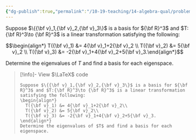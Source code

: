 ```yaml
---
{"dg-publish":true,"permalink":"/10-19-teaching/14-algebra-qual/problem-bank/template-problems/linear-algebra/matrix-and-eigenvalues-of-a-given-linear-transformation/","tags":["linear_algebra"],"updated":"2025-03-17T08:36:08-07:00"}
---
```


Suppose $\{{\bf v}_1,{\bf v}_2,{\bf v}_3\}$ is a basis for ${\bf R}^3$ and $T:{\bf R}^3\to {\bf R}^3$ is a linear transformation satisfying the following:

$$\begin{align*} T({\bf v}_1) &= 4{\bf v}_1+2{\bf v}_2 \\ T({\bf v}_2) &= 5{\bf v}_2 \\ T({\bf v}_3) &= -2{\bf v}_1+4{\bf v}_2+5{\bf v}_3.\end{align*}$$

Determine the eigenvalues of $T$ and find a basis for each eigenspace.

> [!info]- View $\LaTeX$ code
> ```
> Suppose $\{{\bf v}_1,{\bf v}_2,{\bf v}_3\}$ is a basis for ${\bf R}^3$ and $T:{\bf R}^3\to {\bf R}^3$ is a linear transformation satisfying the following:
> \begin{align*}
> 	T({\bf v}_1) &= 4{\bf v}_1+2{\bf v}_2\\
> 	T({\bf v}_2) &= 5{\bf v}_2\\
> 	T({\bf v}_3) &= -2{\bf v}_1+4{\bf v}_2+5{\bf v}_3.
> \end{align*}
> Determine the eigenvalues of $T$ and find a basis for each eigenspace.
> ```